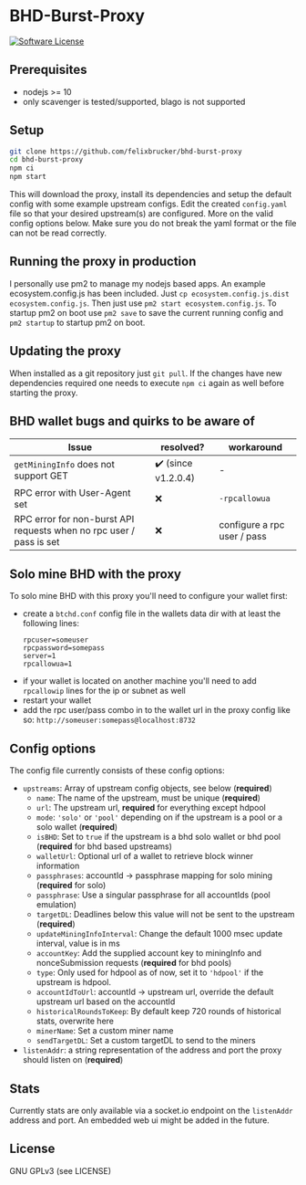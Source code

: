 BHD-Burst-Proxy
======

[![Software License](https://img.shields.io/badge/license-GPL--3.0-brightgreen.svg?style=flat-square)](LICENSE)

## Prerequisites

- nodejs >= 10
- only scavenger is tested/supported, blago is not supported

## Setup

```bash
git clone https://github.com/felixbrucker/bhd-burst-proxy
cd bhd-burst-proxy
npm ci
npm start
```
This will download the proxy, install its dependencies and setup the default config with some example upstream configs.
Edit the created `config.yaml` file so that your desired upstream(s) are configured. More on the valid config options below.
Make sure you do not break the yaml format or the file can not be read correctly.

## Running the proxy in production

I personally use pm2 to manage my nodejs based apps. An example ecosystem.config.js has been included. Just `cp ecosystem.config.js.dist ecosystem.config.js`.
Then just use `pm2 start ecosystem.config.js`.
To startup pm2 on boot use `pm2 save` to save the current running config and `pm2 startup` to startup pm2 on boot.

## Updating the proxy

When installed as a git repository just `git pull`.
If the changes have new dependencies required one needs to execute `npm ci` again as well before starting the proxy.

## BHD wallet bugs and quirks to be aware of

| Issue                                                               | resolved?                        | workaround                  |
|---------------------------------------------------------------------|----------------------------------|------------------|
| `getMiningInfo` does not support GET | :heavy_check_mark: (since v1.2.0.4) | - |
| RPC error with User-Agent set | :x: | `-rpcallowua` |
| RPC error for non-burst API requests when no rpc user / pass is set | :x: | configure a rpc user / pass |

## Solo mine BHD with the proxy

To solo mine BHD with this proxy you'll need to configure your wallet first:
- create a `btchd.conf` config file in the wallets data dir with at least the following lines:
    ```
    rpcuser=someuser
    rpcpassword=somepass
    server=1
    rpcallowua=1
    ``` 
- if your wallet is located on another machine you'll need to add `rpcallowip` lines for the ip or subnet as well
- restart your wallet
- add the rpc user/pass combo in to the wallet url in the proxy config like so: `http://someuser:somepass@localhost:8732`

## Config options

The config file currently consists of these config options:

- `upstreams`: Array of upstream config objects, see below (**required**)
  - `name`: The name of the upstream, must be unique (**required**)
  - `url`: The upstream url, **required** for everything except hdpool
  - `mode`: `'solo'` or `'pool'` depending on if the upstream is a pool or a solo wallet (**required**)
  - `isBHD`: Set to `true` if the upstream is a bhd solo wallet or bhd pool (**required** for bhd based upstreams)
  - `walletUrl`: Optional url of a wallet to retrieve block winner information
  - `passphrases`: accountId -> passphrase mapping for solo mining (**required** for solo)
  - `passphrase`: Use a singular passphrase for all accountIds (pool emulation)
  - `targetDL`: Deadlines below this value will not be sent to the upstream (**required**)
  - `updateMiningInfoInterval`: Change the default 1000 msec update interval, value is in ms
  - `accountKey`: Add the supplied account key to miningInfo and nonceSubmission requests (**required** for bhd pools)
  - `type`: Only used for hdpool as of now, set it to `'hdpool'` if the upstream is hdpool.
  - `accountIdToUrl`: accountId -> upstream url, override the default upstream url based on the accountId
  - `historicalRoundsToKeep`: By default keep 720 rounds of historical stats, overwrite here
  - `minerName`: Set a custom miner name
  - `sendTargetDL`: Set a custom targetDL to send to the miners
- `listenAddr`: a string representation of the address and port the proxy should listen on (**required**)

## Stats

Currently stats are only available via a socket.io endpoint on the `listenAddr` address and port. An embedded web ui might be added in the future.

## License

GNU GPLv3 (see LICENSE)
